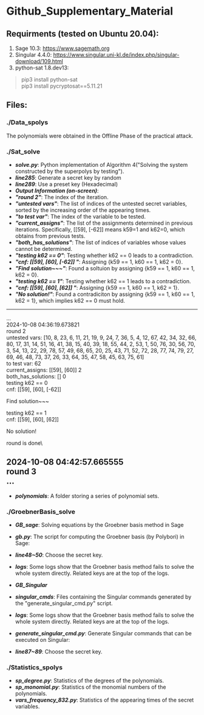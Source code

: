 # Github_Supplementary_Material

## Requirments (tested on Ubuntu 20.04):
1. Sage 10.3: https://www.sagemath.org
2. Singular 4.4.0: https://www.singular.uni-kl.de/index.php/singular-download/109.html
3. python-sat 1.8.dev13:
>pip3 install python-sat \
pip3 install pycryptosat==5.11.21



## Files:

### ./Data_spolys
The polynomials were obtained in the Offline Phase of the practical attack.

### ./Sat_solve

+ ***solve.py***: Python implementation of Algorithm 4("Solving the system constructed by the superpolys by testing").
+ ***line285***: Generate a secret key by random
+ ***line289***: Use a preset key (Hexadecimal)
+ ***Output Information (on-screen)***:
+ ***"round 2"***: The index of the iteration.
+ ***"untested vars"***: The list of indices of the untested secret variables, sorted by the increasing order of the appearing times.
+ ***"to test var"***: The index of the variable to be tested.
+ ***"current_assigns"***: The list of the assignments determined in previous iterations. Specifically, [[59], [-62]] means k59=1 and k62=0, which obtains from previous tests.
+ ***"both_has_solutions"***: The list of indices of variables whose values cannot be determined.
+ ***"testing k62 == 0"***: Testing whether k62 == 0 leads to a contradiction.
+ ***"cnf:  [[59], [60], [-62]] "***: Assigning {k59 == 1, k60 == 1, k62 = 0}.
+ ***"Find solution~~~"***: Found a soltuion by assigning {k59 == 1, k60 == 1, k62 = 0}.
+ ***"testing k62 == 1"***: Testing whether k62 == 1 leads to a contradiction.
+ ***"cnf:  [[59], [60], [62]] "***: Assigning {k59 == 1, k60 == 1, k62 = 1}.
+ ***"No solution!"***: Found a contradiciton by assigning {k59 == 1, k60 == 1, k62 = 1}, which implies k62 == 0 must hold.

---------------------------------------
...\
2024-10-08 04:36:19.673821\
round 2 \
untested vars:  [10, 8, 23, 6, 11, 21, 19, 9, 24, 7, 36, 5, 4, 12, 67, 42, 34, 32, 66, 80, 17, 31, 14, 51, 16, 41, 38, 15, 40, 39, 18, 55, 44, 2, 53, 1, 50, 76, 30, 56, 70, 3, 54, 13, 22, 29, 78, 57, 49, 68, 65, 20, 25, 43, 71, 52, 72, 28, 77, 74, 79, 27, 69, 46, 48, 73, 37, 26, 33, 64, 35, 47, 58, 45, 63, 75, 61] \
to test var: 62\
current_assigns:  [[59], [60]] 2 \
both_has_solutions:  [] 0\
testing k62 == 0\
cnf:  [[59], [60], [-62]] 

Find solution~~~

testing k62 == 1\
cnf:  [[59], [60], [62]]

No solution!

round is done\

2024-10-08 04:42:57.665555\
round 3\
...
------------------------------

+ ***polynomials***:  A folder storing a series of polynomial sets.

### ./GroebnerBasis_solve

+ ***GB_sage***: Solving equations by the Groebner basis method in Sage
+ ***gb.py***: The script for computing the Groebner basis (by Polybori) in Sage:
+ ***line48~50***: Choose the secret key.
+ ***logs***: Some logs show that the Groebner basis method fails to solve the whole system directly. Related keys are at the top of the logs.

+ ***GB_Singular***
+ ***singular_cmds***: Files containing the Singular commands generated by the "generate_singular_cmd.py" script.
+ ***logs***: Some logs show that the Groebner basis method fails to solve the whole system directly. Related keys are at the top of the logs.
+ ***generate_singular_cmd.py***: Generate Singular commands that can be executed on Singular:
+ ***line87~89***: Choose the secret key.

### ./Statistics_spolys

+ ***sp_degree.py***: Statistics of the degrees of the polynomials.
+ ***sp_monomial.py***: Statistics of the monomial numbers of the polynomials.
+ ***vars_frequency_832.py***: Statistics of the appearing times of the secret variables.


